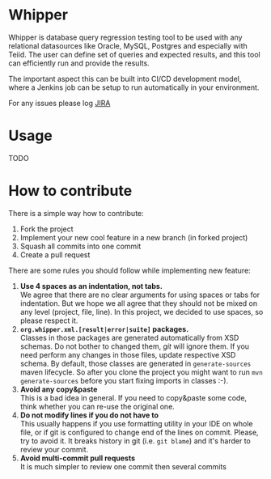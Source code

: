 # Whipper

Whipper is database query regression testing tool to be used with any relational datasources like Oracle, MySQL, Postgres and especially with Teiid. The user can define set of queries and expected results, and this tool can efficiently run and provide the results.

The important aspect this can be built into CI/CD development model, where a Jenkins job can be setup to run automatically in your environment. 

For any issues please log [JIRA](https://issues.jboss.org/browse/TEIIDWHIP)

# Usage

TODO

# How to contribute

There is a simple way how to contribute:

1. Fork the project
2. Implement your new cool feature in a new branch (in forked project)
3. Squash all commits into one commit
4. Create a pull request

There are some rules you should follow while implementing new feature:

1. **Use 4 spaces as an indentation, not tabs.**  
  We agree that there are no clear arguments for using spaces or tabs for indentation.
  But we hope we all agree that they should not be mixed on any level (project, file, line).
  In this project, we decided to use spaces, so please respect it.
2. **`org.whipper.xml.[result|error|suite]` packages.**  
  Classes in those packages are generated automatically from XSD schemas. Do not bother to
  changed them, *git* will ignore them.
  If you need perform any changes in those files, update respective XSD schema.
  By default, those classes are generated in `generate-sources` maven lifecycle. So after you
  clone the project you might want to run `mvn generate-sources` before you start fixing
  imports in classes :-).
3. **Avoid any copy&paste**  
  This is a bad idea in general. If you need to copy&paste some code, think whether you can re-use
  the original one.
4. **Do not modify lines if you do not have to**  
  This usually happens if you use formatting utility in your IDE on whole file, or if git is configured
  to change end of the lines on commit. Please, try to avoid it. It breaks history in git (i.e. `git blame`)
  and it's harder to review your commit.
5. **Avoid multi-commit pull requests**  
  It is much simpler to review one commit then several commits
